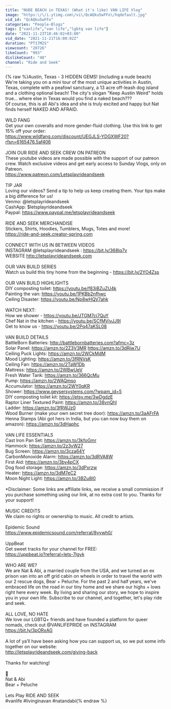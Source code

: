 ```yaml
---
title: "NUDE BEACH in TEXAS! (What it's like) VAN LIFE Vlog"
image: "https:\/\/i.ytimg.com\/vi\/QcAQku5wFFo\/hqdefault.jpg"
vid_id: "QcAQku5wFFo"
categories: "People-Blogs"
tags: ["vanlife","van life","lgbtq van life"]
date: "2021-11-23T18:46:02+03:00"
vid_date: "2021-11-21T16:00:02Z"
duration: "PT17M2S"
viewcount: "20726"
likeCount: "993"
dislikeCount: "40"
channel: "Ride and Seek"
---
```

{% raw %}Austin, Texas - 3 HIDDEN GEMS! (including a nude beach)<br />We're taking you on a mini tour of the most unique activities in Austin, Texas, complete with a peafowl sanctuary, a 13 acre off-leash dog island and a clothing optional beach! The city's slogan &quot;Keep Austin Weird&quot; holds true... where else in Texas would you find a naked beach???<br />Of course, this is all Abi's idea and she is truly excited and happy but Nat finds herself NAKED AND AFRAID. <br /><br />WILD FANG<br />Get your own coveralls and more gender-fluid clothing. Use this link to get 15% off your order:<br /> <a rel="nofollow" target="blank" href="https://www.wildfang.com/discount/UEGJLS-YDGXWF20?rfsn=6165476.5af406">https://www.wildfang.com/discount/UEGJLS-YDGXWF20?rfsn=6165476.5af406</a><br /><br />JOIN OUR RIDE AND SEEK CREW ON PATREON <br />These youtube videos are made possible with the support of our patreon crew. Watch exclusive videos and get early access to Sunday Vlogs, only on Patreon. <br /><a rel="nofollow" target="blank" href="https://www.patreon.com/Letsplayrideandseek">https://www.patreon.com/Letsplayrideandseek</a><br /><br />TIP JAR<br />Loving our videos? Send a tip to help us keep creating them. Your tips make a big difference for us! <br />Venmo: @letsplayrideandseek<br />CashApp: $letsplayrideandseek<br />Paypal: <a rel="nofollow" target="blank" href="https://www.paypal.me/letsplayrideandseek">https://www.paypal.me/letsplayrideandseek</a> <br /><br />RIDE AND SEEK MERCHANDISE<br />Stickers, Shirts, Hoodies, Tumblers, Mugs, Totes and more! <br /><a rel="nofollow" target="blank" href="https://ride-and-seek.creator-spring.com">https://ride-and-seek.creator-spring.com</a><br /><br />CONNECT WITH US IN BETWEEN VIDEOS<br />INSTAGRAM @letsplayrideandseek : <a rel="nofollow" target="blank" href="https://bit.ly/368lq7v">https://bit.ly/368lq7v</a><br />WEBSITE  <a rel="nofollow" target="blank" href="http://letsplayrideandseek.com">http://letsplayrideandseek.com</a> <br /><br />OUR VAN BUILD SERIES<br />Watch us build this tiny home from the beginning - <a rel="nofollow" target="blank" href="https://bit.ly/2YO4Zss">https://bit.ly/2YO4Zss</a><br /><br />OUR VAN BUILD HIGHLIGHTS<br />DIY composting toilet: <a rel="nofollow" target="blank" href="https://youtu.be/f83jBZuZU4k">https://youtu.be/f83jBZuZU4k</a><br />Painting the van: <a rel="nofollow" target="blank" href="https://youtu.be/1PKBb2nfhwc">https://youtu.be/1PKBb2nfhwc</a><br />Ceiling Disaster: <a rel="nofollow" target="blank" href="https://youtu.be/Np8wHQV7ahk">https://youtu.be/Np8wHQV7ahk</a><br /><br />WATCH NEXT: <br />How we shower - <a rel="nofollow" target="blank" href="https://youtu.be/JTGM7cj7QuY">https://youtu.be/JTGM7cj7QuY</a><br />Chef Nat in the kitchen - <a rel="nofollow" target="blank" href="https://youtu.be/SCfMVivJJ9I">https://youtu.be/SCfMVivJJ9I</a><br />Get to know us -  <a rel="nofollow" target="blank" href="https://youtu.be/2Pq47aKSL08">https://youtu.be/2Pq47aKSL08</a><br /><br />VAN BUILD DETAILS<br />BattleBorn Batteries: <a rel="nofollow" target="blank" href="http://battlebornbatteries.com?afmc=3z">http://battlebornbatteries.com?afmc=3z</a><br />Solar Panel: <a rel="nofollow" target="blank" href="https://amzn.to/2Z3V3MR">https://amzn.to/2Z3V3MR</a>  <a rel="nofollow" target="blank" href="https://amzn.to/3dRiw7U">https://amzn.to/3dRiw7U</a> <br />Ceiling Puck Lights: <a rel="nofollow" target="blank" href="https://amzn.to/2WCkMdM">https://amzn.to/2WCkMdM</a> <br />Mood Lighting: <a rel="nofollow" target="blank" href="https://amzn.to/3fRNVsK">https://amzn.to/3fRNVsK</a> <br />Ceiling Fan: <a rel="nofollow" target="blank" href="https://amzn.to/2TaW1Db">https://amzn.to/2TaW1Db</a> <br />Mattress: <a rel="nofollow" target="blank" href="https://amzn.to/2WBwUeV">https://amzn.to/2WBwUeV</a> <br />Fresh Water Tank: <a rel="nofollow" target="blank" href="https://amzn.to/366QcMu">https://amzn.to/366QcMu</a> <br />Pump: <a rel="nofollow" target="blank" href="https://amzn.to/2WAQmso">https://amzn.to/2WAQmso</a> <br />Accumulator: <a rel="nofollow" target="blank" href="https://amzn.to/2WY0qKR">https://amzn.to/2WY0qKR</a> <br />Shower: <a rel="nofollow" target="blank" href="https://www.geysersystems.com/?wpam_id=5">https://www.geysersystems.com/?wpam_id=5</a><br />DIY composting toilet kit: <a rel="nofollow" target="blank" href="https://etsy.me/3wDgdzE">https://etsy.me/3wDgdzE</a><br />Raptor Liner Textured Paint: <a rel="nofollow" target="blank" href="https://amzn.to/38vnQhl">https://amzn.to/38vnQhl</a><br />Ladder: <a rel="nofollow" target="blank" href="https://amzn.to/3fRWJz0">https://amzn.to/3fRWJz0</a> <br />Wood Burner (make your own secret tree door): <a rel="nofollow" target="blank" href="https://amzn.to/3aAFrFA">https://amzn.to/3aAFrFA</a><br />Henna Stamps (Abi got hers in India, but you can now buy them on amazon): <a rel="nofollow" target="blank" href="https://amzn.to/3dHaphc">https://amzn.to/3dHaphc</a><br /><br />VAN LIFE ESSENTIALS<br />Cast Iron Pan Set: <a rel="nofollow" target="blank" href="https://amzn.to/3kfoGmr">https://amzn.to/3kfoGmr</a><br />Hammock: <a rel="nofollow" target="blank" href="https://amzn.to/2z3vW27">https://amzn.to/2z3vW27</a> <br />Bug Screen: <a rel="nofollow" target="blank" href="https://amzn.to/3cza64Y">https://amzn.to/3cza64Y</a> <br />CarbonMonoxide Alarm: <a rel="nofollow" target="blank" href="https://amzn.to/3dRVA8W">https://amzn.to/3dRVA8W</a> <br />First Aid: <a rel="nofollow" target="blank" href="https://amzn.to/3by4pCX">https://amzn.to/3by4pCX</a> <br />Dog food storage: <a rel="nofollow" target="blank" href="https://amzn.to/3dPxrzw">https://amzn.to/3dPxrzw</a> <br />Heater: <a rel="nofollow" target="blank" href="https://amzn.to/3dM7eC2">https://amzn.to/3dM7eC2</a> <br />Moon Night Light: <a rel="nofollow" target="blank" href="https://amzn.to/3BZu8l0">https://amzn.to/3BZu8l0</a><br /><br />*Disclaimer: Some links are affiliate links, we receive a small commission if you purchase something using our link, at no extra cost to you. Thanks for your support!<br /><br />MUSIC CREDITS<br />We claim no rights or ownership to music. All credit to artists.<br /><br />Epidemic Sound<br /><a rel="nofollow" target="blank" href="https://www.epidemicsound.com/referral/8yywh0/">https://www.epidemicsound.com/referral/8yywh0/</a><br /><br />UppBeat<br />Get sweet tracks for your channel for FREE: <br /><a rel="nofollow" target="blank" href="https://uppbeat.io?referral=lets-7lgyk">https://uppbeat.io?referral=lets-7lgyk</a><br /><br />WHO ARE WE?<br />We are Nat &amp; Abi, a married couple from the USA, and we turned an ex prison van into an off grid cabin on wheels in order to travel the world with our 2 rescue dogs, Bear + Peluche. For the past 2 and half years, we've embraced life on the road in our tiny home and we share our highs + lows right here every week. By living and sharing our story, we hope to inspire you in your own life. Subscribe to our channel, and together, let's play ride and seek. <br /><br />ALL LOVE, NO HATE<br />We love our LGBTQ+ friends and have founded a platform for queer nomads, check out @VANLIFEPRIDE on INSTAGRAM <br /><a rel="nofollow" target="blank" href="https://bit.ly/3pORxAG">https://bit.ly/3pORxAG</a><br /><br />A lot of ya’ll have been asking how you can support us, so we put some info together on our website:<br /><a rel="nofollow" target="blank" href="http://letsplayrideandseek.com/giving-back">http://letsplayrideandseek.com/giving-back</a><br /><br />Thanks for watching!<br /><br />💜 <br />Nat &amp; Abi<br />Bear + Peluche<br /><br />Lets Play RIDE AND SEEK<br />#vanlife​​ #livinginavan #natandabi{% endraw %}
